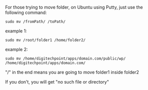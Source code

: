 For those trying to move folder, on Ubuntu using Putty, just use the following command:

`sudo mv /fromPath/ /toPath/`

example 1:

`sudo mv /root/folder1 /home/folder2/`

example 2:

`sudo mv /home/digitechpoint/apps/domain.com/public/wp/ /home/digitechpoint/apps/domain.com/`



"/" in the end means you are going to move folder1 inside folder2

If you don't, you will get "no such file or directory"
